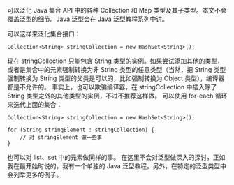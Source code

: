 可以泛化 Java 集合 API 中的各种 Collection 和 Map 类型及其子类型。本文不会覆盖泛型的细节。Java 泛型会在 Java 泛型教程系列中讲。

可以这样来泛化集合接口：

    Collection<String> stringCollection = new HashSet<String>();

现在 stringCollection 只能包含 String 类型的实例。如果尝试添加其他的类型，或者是集合中的元素强制转换为非 String 类型的任意类型（当然，把 String 类型强制转换为 String 类型的父类是可以的，比如强制转换为 Object 类型），编译器都是不允许的。
事实上，也可以欺骗编译器，在 stringCollection 中插入除了 String 类型之外的其他类型的实例，不过不推荐这样做。
可以使用 for-each 循环来迭代上面的集合：

    Collection<String> stringCollection = new HashSet<String>();

    for (String stringElement : stringCollection) {
        // 对 stringElement 做一些事
    }

也可以对 list、set 中的元素做同样的事。
在这里不会对泛型做深入的探讨，正如我在最开始时说的，我有一个单独的 Java 泛型教程。另外，在特定的泛型类型中会列举更多的例子。
